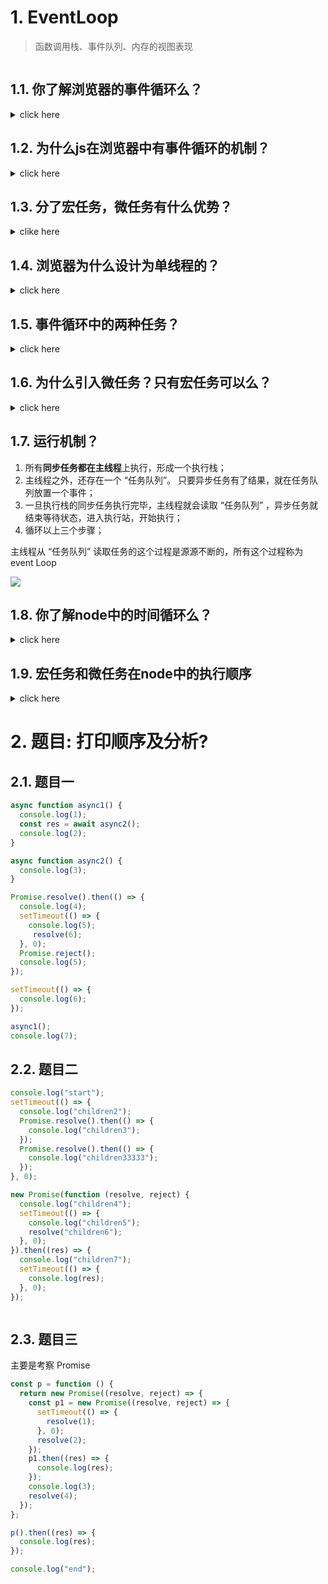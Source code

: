 # 1. EventLoop

> 函数调用栈、事件队列、内存的视图表现

<img src="https://developer.mozilla.org/en-US/docs/Web/JavaScript/EventLoop/the_javascript_runtime_environment_example.svg" alt="">


## 1.1. 你了解浏览器的事件循环么？

<details>
<summary>click here</summary>
任务分为宏任务，微任务
</details>







## 1.2. 为什么js在浏览器中有事件循环的机制？

<details>
<summary>click here</summary>
因为浏览器是单线程，那我们就只能就只能从上往下一步一步的执行那吗，这样的话，CPU的利用率就会比较低，所以提出事件循环机制来实现非阻塞事件
</details>


## 1.3. 分了宏任务，微任务有什么优势？


<details>
<summary>clike here</summary>

单线程就意味着所有任务都需要排队，前一个任务执行完，才会执行下一个任务。如果前一个任务耗时很长，后一个任务就需要一直等待, 这种机制导致很多时候，CPU都是空闲的。因为I/O设备很慢（比如网络请求）, CPU会一直等待结果出来，再往下执行计算, 这样造成CPU大量时间都是等待过程，由于js的解析机制是从上向下按顺序解析，如果网络卡顿，就会堵塞页面渲染, 于是js语言的设计者意识到，这时主线程完全可以不管IO设备，挂起等待中的任务，先运行排在后面的任务，等IO设备返回了结果，再回过头执行挂起的任务。

所以, 将所有的任务分为两种：**同步任务** 和 **异步任务**；

- 同步任务指，在**主线程**上排队执行的任务，只有当前一个任务执行完毕，才会执行下一个任务；
- 异步任务指，**不进入主线程**，而进入任务队列（task queue）的任务, 只有任务队列通知主线程异步任务可以执行了，该异步任务才会进入主线程；

</details>


## 1.4. 浏览器为什么设计为单线程的？

<details>
<summary>click here</summary>
因为JavaScript主要工作在浏览器，而浏览器的主要工作是实现用户交互，效果呈现, 如果一个线程在一个DOM节点修改内容，另一个线程删除了该DOM节点，此时就会引起**冲突**
于是js采用单线程的运行机制

> 备注: 为了利用多核CPU的计算能力，HTML5提出Web Worker标准，允许JavaScript 创建多个线程，但是子线程完全受主线程控制，且不得操作DOM。
所以该标准并没有改变js单线程的本质;
</details>



## 1.5. 事件循环中的两种任务？

<details>
<summary>click here</summary>
- 宏任务: 整体代码，setTimeout, setInterval, I/O事件(node中);<br/>
- 微任务: new Promise().then, MutationObserver(事件回溯);
</details>




## 1.6. 为什么引入微任务？只有宏任务可以么？

<details>
<summary>click here</summary>
不行，因为在js的执行过程中，所有的宏任务都是保持着先进先出的原则在执行，这种时候我们无法控制某个位置添加到事件队列的准确位置，所以引入微任务来处理一些高优先级的任务；
</details>









## 1.7. 运行机制？

1. 所有**同步任务都在主线程**上执行，形成一个执行栈；
2. 主线程之外，还存在一个 “任务队列”。 只要异步任务有了结果，就在任务队列放置一个事件；
3. 一旦执行栈的同步任务执行完毕，主线程就会读取 “任务队列” ，异步任务就结束等待状态，进入执行站，开始执行；
4. 循环以上三个步骤；


主线程从 “任务队列” 读取任务的这个过程是源源不断的，所有这个过程称为event Loop


<img src="http://www.ruanyifeng.com/blogimg/asset/2014/bg2014100802.png">



## 1.8. 你了解node中的时间循环么？

<details>
<summary>click here</summary>

宏任务的执行顺序

1. timers定时器: 执行已经安排的setTimeout 和setTimeInterval 的回调函数;
2. pending callback 待定回调: 执行延迟到下一个循环迭代的I/O回调；
3. idle, prepare: 进系统内部使用；
4. poll 轮询: 检索新的I/O事件，执行与I/O 相关的回调；
5. check, 执行setImmediate() 回调函数;
6. close callback: socket.on('close', ()=>{})

</details>


## 1.9. 宏任务和微任务在node中的执行顺序

<details>
<summary>click here</summary>
以node版本v10为界限，

v10及之前的执行顺序是
1. 执行完一个阶段中的所有任务
2. 执行nextTick队列里的内容
3. 执行完微任务队列的内容

v10之后，和浏览器的行为统一了

</details>


# 2. 题目: 打印顺序及分析?

##  2.1. 题目一

```js
async function async1() {
  console.log(1);
  const res = await async2();
  console.log(2);
}

async function async2() {
  console.log(3);
}

Promise.resolve().then(() => {
  console.log(4);
  setTimeout(() => {
    console.log(5);
     resolve(6);
  }, 0);
  Promise.reject();
  console.log(5);
});

setTimeout(() => {
  console.log(6);
});

async1();
console.log(7);
```

## 2.2. 题目二

```js
console.log("start");
setTimeout(() => {
  console.log("children2");
  Promise.resolve().then(() => {
    console.log("children3");
  });
  Promise.resolve().then(() => {
    console.log("children33333");
  });
}, 0);

new Promise(function (resolve, reject) {
  console.log("children4");
  setTimeout(() => {
    console.log("children5");
    resolve("children6");
  }, 0);
}).then((res) => {
  console.log("children7");
  setTimeout(() => {
    console.log(res);
  }, 0);
});



```



## 2.3. 题目三

主要是考察 Promise

```js
const p = function () {
  return new Promise((resolve, reject) => {
    const p1 = new Promise((resolve, reject) => {
      setTimeout(() => {
        resolve(1);
      }, 0);
      resolve(2);
    });
    p1.then((res) => {
      console.log(res);
    });
    console.log(3);
    resolve(4);
  });
};

p().then((res) => {
  console.log(res);
});

console.log("end");
```
